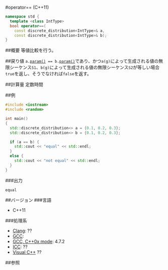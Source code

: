 #operator== (C++11)
```cpp
namespace std {
  template <class IntType>
  bool operator==(
    const discrete_distribution<IntType>& a,
    const discrete_distribution<IntType>& b);
}
```

##概要
等値比較を行う。


##戻り値
`a.`[`param()`](./param.md)` == b.`[`param()`](./param.md)であり、かつ`a(g)`によって生成される値の無限シーケンス`S1`、`b(g)`によって生成される値の無限シーケンス`S2`が等しい場合`true`を返し、そうでなければ`false`を返す。


##計算量
定数時間


##例
```cpp
#include <iostream>
#include <random>

int main()
{
  std::discrete_distribution<> a = {0.1, 0.2, 0.3};
  std::discrete_distribution<> b = {0.1, 0.2, 0.3};

  if (a == b) {
    std::cout << "equal" << std::endl;
  }
  else {
    std::cout << "not equal" << std::endl;
  }
}
```

###出力
```
equal
```

##バージョン
###言語
- C++11

###処理系
- [Clang](/implementation.md#clang): ??
- [GCC](/implementation.md#gcc): 
- [GCC, C++0x mode](/implementation.md#gcc): 4.7.2
- [ICC](/implementation.md#icc): ??
- [Visual C++](/implementation.md#visual_cpp) ??


##参照


